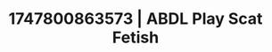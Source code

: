 ---
categories:
- Thigh worship
- Alt romance
- VR porn
- Erotic tension build
- Story-driven erotica
image: /assets/images/1747800863573.jpg
layout: post
seo:
  description: Featured content with exclusive ABDL Play, Scat Fetish. HD images available.
  keywords: ABDL Play, Scat Fetish
  og_image: /assets/images/1747800863573.jpg
  schema_type: VisualArtwork
tags:
- ABDL Play
- Scat Fetish
- '#1747800863573'
title: 1747800863573 | ABDL Play Scat Fetish
---